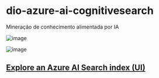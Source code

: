 # dio-azure-ai-cognitivesearch
Mineração de conhecimento alimentada por IA

![image](https://github.com/tarcnux/dio-azure-ai-cognitivesearch/assets/2284408/39166d03-8ad5-4fcb-9b02-5d7a08b3c7f0)

![image](https://github.com/tarcnux/dio-azure-ai-cognitivesearch/assets/2284408/a9dc339d-9710-4496-9fc8-455bdb1f191a)

## [Explore an Azure AI Search index (UI)](https://aka.ms/ai900-ai-search)






